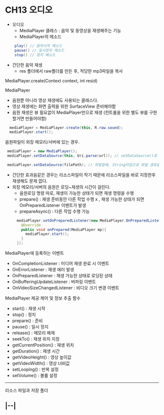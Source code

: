 # CH13 오디오 
 - 오디오 
   - MediaPlayer 클래스 : 음악 및 동영상을 재생해주는 기능 
   - MediaPlayer의 메소드 
   ```java
    play() // 음악시작 메소드 
    pause() // 일시정지 메소드 
    stop() // 정지 메소드 
   ```
 - 간단한 음악 재생 
   - res 폴더에서 raw폴더를 만든 후, 적당한 mp3파일을 복사 

 MediaPlayer.create(Context context, int resid)
 
 MediaPlayer 
  - 음원뿐 아니라 영상 재생에도 사용되는 클래스다. 
  - 영상 재생에는 화면 출력을 위한 SurfaceView 준비해야함 
  - 음원 재생은 뷰 필요없이 MediaPlayer만으로 재생 (컨트롤을 위한 별도 뷰를 구현할거면 만들어야함) 
```java
  mediaPlayer = MediaPlayer.create(this, R.raw.sound);
  mediaPlayer.start();
```

 음원파일이 외장 메모리/서버에 있는 경우. 
 
 ```java
  mediaPlayer = new MediaPlayer();
  mediaPlayer.setDataSource(this, Uri.parse(url)); // setDataSource()로 음원 지정
  
  mediaPlayer.setDataSource(filePath); // 파일일때, String타입으로 파일 경로를 지정
 ```
  - 간단한 효과음같은 경우는 리소스파일이 작기 때문에 리소스파일을 바로 지정한후 재생해도 문제 없다. 
  - 외장 메모리/서버의 음원은 로딩~재생의 시간이 걸린다. 
    - 음원로딩 명령 따로, 재생이 가능한 상태가 되면 재생 명령을 수행 
    - prepare() : 재생 준비동안 다른 작업 수행 x , 재생 가능한 상태가 되면 OnPreparedListener 이벤트가 발생 
    - prepareAsync() : 다른 작업 수행 가능 
    ```java
      mediaPlayer.setOnPreparedListener(new MediaPlayer.OnPreparedListener(){
        @Override
        public void onPrepared(MediaPlayer mp){
          mediaPlayer.start();
        }
      });
    ```
    
  MediaPlayer에 등록하는 이벤트 
  
   - OnCompletionListener : 미디어 재생 완료 시 이벤트 
   - OnErrorListener : 재생 에러 발생 
   - OnPreparedListener : 재생 가능한 상태로 로딩된 상태 
   - OnBufferingUpdateListener : 버퍼링 이벤트 
   - OnVideoSizeChangedListener : 비디오 크기 변경 이벤트 

  MediaPlayer 제공 제어 및 정보 추출 함수 
  
   - start() : 재생 시작   
   - stop() : 정지 
   - prepare() : 준비
   - pause() : 일시 정지 
   - release() : 메모리 해제
   - seekTo() : 재생 위치 지정
   - getCurrentPosition() : 재생 위치 
   - getDuration() : 재생 시간 
   - getVideoHeight() : 영상 높이값
   - getVideoWidth() : 영상 너비값
   - setLooping() : 반복 설정
   - setVolume() : 볼륨 설정 
---
  리소스 파일과 저장 폴더 
  
  |--|
   -- 
